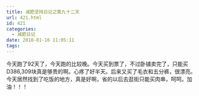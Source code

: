 ```yaml
---
title: 减肥坚持日记之第九十二天
url: 421.html
id: 421
categories:
  - 减肥日记
date: 2010-01-16 11:05:11
tags:
---
```


今天跑了92天了，今天跑的比较晚。今天买到票了，不过卧铺卖完了，只能买D386,309块真是够贵的啊。心疼了好半天。后来又买了毛衣和五分裤，很漂亮。今天居然找到了吃饭的地方，真是好啊，省的以后去逛街只能买肉串，呵呵。加油！！！
